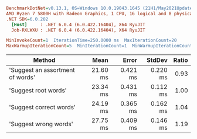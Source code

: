 ``` ini

BenchmarkDotNet=v0.13.1, OS=Windows 10.0.19043.1645 (21H1/May2021Update)
AMD Ryzen 7 5800H with Radeon Graphics, 1 CPU, 16 logical and 8 physical cores
.NET SDK=6.0.202
  [Host]     : .NET 6.0.4 (6.0.422.16404), X64 RyuJIT
  Job-RXLWXU : .NET 6.0.4 (6.0.422.16404), X64 RyuJIT

MinInvokeCount=1  IterationTime=250.0000 ms  MaxIterationCount=20  
MaxWarmupIterationCount=5  MinIterationCount=1  MinWarmupIterationCount=1  

```
|                           Method |     Mean |    Error |   StdDev | Ratio |
|--------------------------------- |---------:|---------:|---------:|------:|
| &#39;Suggest an assortment of words&#39; | 21.60 ms | 0.421 ms | 0.220 ms |  0.93 |
|             &#39;Suggest root words&#39; | 23.34 ms | 0.431 ms | 0.112 ms |  1.00 |
|          &#39;Suggest correct words&#39; | 24.19 ms | 0.365 ms | 0.162 ms |  1.04 |
|            &#39;Suggest wrong words&#39; | 27.75 ms | 0.409 ms | 0.146 ms |  1.19 |
